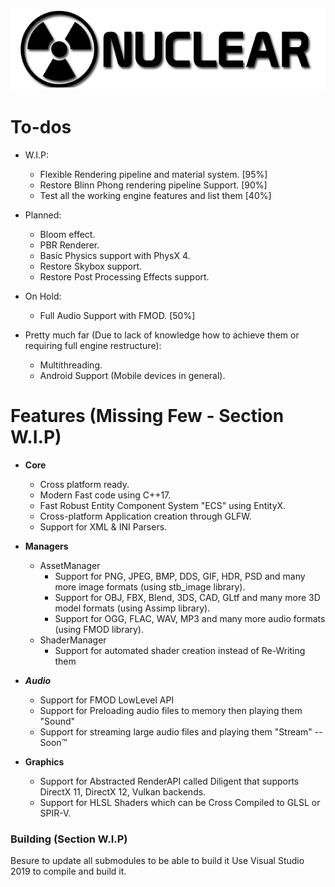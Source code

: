 ![Nuclear Engine Logo](logo.png "Nuclear Engine Logo") 

# To-dos 
  - W.I.P:
    - Flexible Rendering pipeline and material system. [95%]
    - Restore Blinn Phong rendering pipeline Support.  [90%]
	- Test all the working engine features and list them [40%]

  - Planned:
    - Bloom effect.
    - PBR Renderer.
    - Basic Physics support with PhysX 4.
    - Restore Skybox support.
    - Restore Post Processing Effects support.

  - On Hold:
    - Full Audio Support with FMOD.		 [50%]

  - Pretty much far (Due to lack of knowledge how to achieve them or requiring full engine restructure):
    - Multithreading.
    - Android Support (Mobile devices in general).

# Features (Missing Few - Section W.I.P)

- __Core__
  - Cross platform ready.
  - Modern Fast code using C++17.
  - Fast Robust Entity Component System "ECS" using EntityX.
  - Cross-platform Application creation through GLFW.
  - Support for XML & INI Parsers.
  
- __Managers__  
  - AssetManager
    - Support for PNG, JPEG, BMP, DDS, GIF, HDR, PSD and many more image formats (using stb_image library).
    - Support for OBJ, FBX, Blend, 3DS, CAD, GLtf and many more 3D model formats (using Assimp library).
	- Support for OGG, FLAC, WAV, MP3 and many more audio formats (using FMOD library).
  - ShaderManager
    - Support for automated shader creation instead of Re-Writing them

- ___Audio___
  - Support for FMOD LowLevel API
  - Support for Preloading audio files to memory then playing them 			"Sound"
  - Support for streaming large audio files and playing them 				"Stream"  --Soon™

- __Graphics__
  - Support for Abstracted RenderAPI called Diligent that supports DirectX 11, DirectX 12, Vulkan backends.
  - Support for HLSL Shaders which can be Cross Compiled to GLSL or SPIR-V.
	 
### Building  (Section W.I.P)

Besure to update all submodules to be able to build it
Use Visual Studio 2019 to compile and build it.